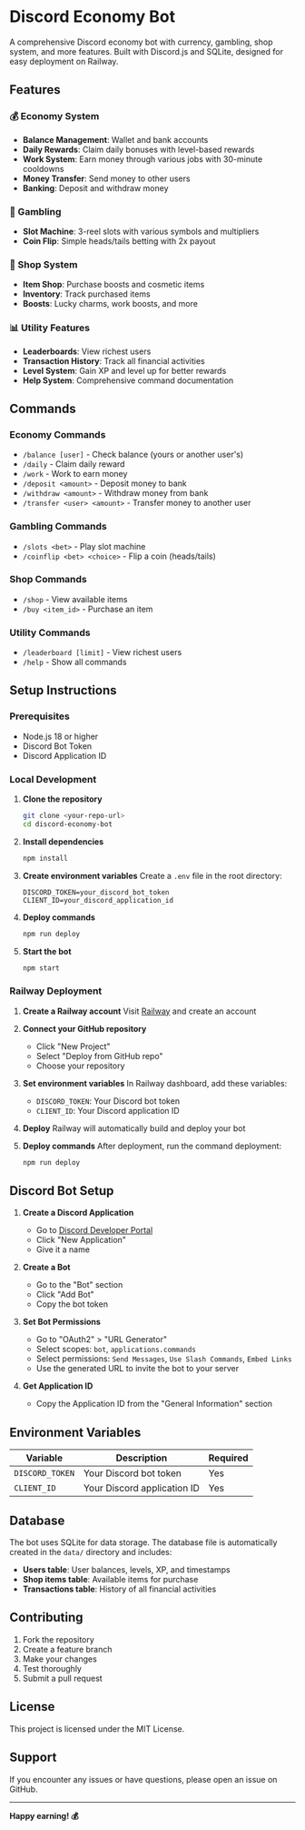 # Discord Economy Bot

A comprehensive Discord economy bot with currency, gambling, shop system, and more features. Built with Discord.js and SQLite, designed for easy deployment on Railway.

## Features

### 💰 Economy System
- **Balance Management**: Wallet and bank accounts
- **Daily Rewards**: Claim daily bonuses with level-based rewards
- **Work System**: Earn money through various jobs with 30-minute cooldowns
- **Money Transfer**: Send money to other users
- **Banking**: Deposit and withdraw money

### 🎰 Gambling
- **Slot Machine**: 3-reel slots with various symbols and multipliers
- **Coin Flip**: Simple heads/tails betting with 2x payout

### 🏪 Shop System
- **Item Shop**: Purchase boosts and cosmetic items
- **Inventory**: Track purchased items
- **Boosts**: Lucky charms, work boosts, and more

### 📊 Utility Features
- **Leaderboards**: View richest users
- **Transaction History**: Track all financial activities
- **Level System**: Gain XP and level up for better rewards
- **Help System**: Comprehensive command documentation

## Commands

### Economy Commands
- `/balance [user]` - Check balance (yours or another user's)
- `/daily` - Claim daily reward
- `/work` - Work to earn money
- `/deposit <amount>` - Deposit money to bank
- `/withdraw <amount>` - Withdraw money from bank
- `/transfer <user> <amount>` - Transfer money to another user

### Gambling Commands
- `/slots <bet>` - Play slot machine
- `/coinflip <bet> <choice>` - Flip a coin (heads/tails)

### Shop Commands
- `/shop` - View available items
- `/buy <item_id>` - Purchase an item

### Utility Commands
- `/leaderboard [limit]` - View richest users
- `/help` - Show all commands

## Setup Instructions

### Prerequisites
- Node.js 18 or higher
- Discord Bot Token
- Discord Application ID

### Local Development

1. **Clone the repository**
   ```bash
   git clone <your-repo-url>
   cd discord-economy-bot
   ```

2. **Install dependencies**
   ```bash
   npm install
   ```

3. **Create environment variables**
   Create a `.env` file in the root directory:
   ```env
   DISCORD_TOKEN=your_discord_bot_token
   CLIENT_ID=your_discord_application_id
   ```

4. **Deploy commands**
   ```bash
   npm run deploy
   ```

5. **Start the bot**
   ```bash
   npm start
   ```

### Railway Deployment

1. **Create a Railway account**
   Visit [Railway](https://railway.com/) and create an account

2. **Connect your GitHub repository**
   - Click "New Project"
   - Select "Deploy from GitHub repo"
   - Choose your repository

3. **Set environment variables**
   In Railway dashboard, add these variables:
   - `DISCORD_TOKEN`: Your Discord bot token
   - `CLIENT_ID`: Your Discord application ID

4. **Deploy**
   Railway will automatically build and deploy your bot

5. **Deploy commands**
   After deployment, run the command deployment:
   ```bash
   npm run deploy
   ```

## Discord Bot Setup

1. **Create a Discord Application**
   - Go to [Discord Developer Portal](https://discord.com/developers/applications)
   - Click "New Application"
   - Give it a name

2. **Create a Bot**
   - Go to the "Bot" section
   - Click "Add Bot"
   - Copy the bot token

3. **Set Bot Permissions**
   - Go to "OAuth2" > "URL Generator"
   - Select scopes: `bot`, `applications.commands`
   - Select permissions: `Send Messages`, `Use Slash Commands`, `Embed Links`
   - Use the generated URL to invite the bot to your server

4. **Get Application ID**
   - Copy the Application ID from the "General Information" section

## Environment Variables

| Variable | Description | Required |
|----------|-------------|----------|
| `DISCORD_TOKEN` | Your Discord bot token | Yes |
| `CLIENT_ID` | Your Discord application ID | Yes |

## Database

The bot uses SQLite for data storage. The database file is automatically created in the `data/` directory and includes:

- **Users table**: User balances, levels, XP, and timestamps
- **Shop items table**: Available items for purchase
- **Transactions table**: History of all financial activities

## Contributing

1. Fork the repository
2. Create a feature branch
3. Make your changes
4. Test thoroughly
5. Submit a pull request

## License

This project is licensed under the MIT License.

## Support

If you encounter any issues or have questions, please open an issue on GitHub.

---

**Happy earning! 💰** 